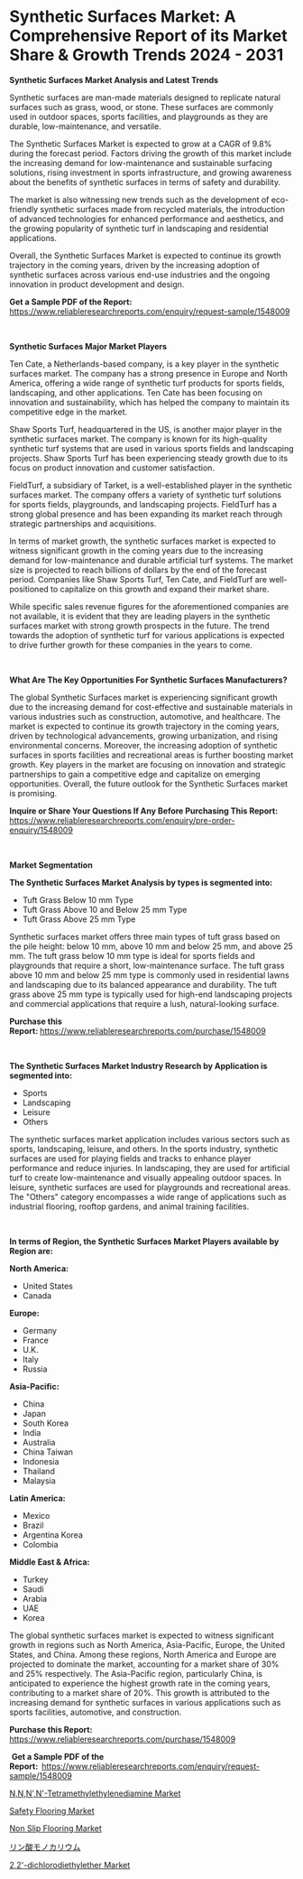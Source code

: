 <p><h1>Synthetic Surfaces Market: A Comprehensive Report of its Market Share & Growth Trends 2024 - 2031</h1></p><p><strong>Synthetic Surfaces Market Analysis and Latest Trends</strong></p>
<p><p>Synthetic surfaces are man-made materials designed to replicate natural surfaces such as grass, wood, or stone. These surfaces are commonly used in outdoor spaces, sports facilities, and playgrounds as they are durable, low-maintenance, and versatile.</p><p>The Synthetic Surfaces Market is expected to grow at a CAGR of 9.8% during the forecast period. Factors driving the growth of this market include the increasing demand for low-maintenance and sustainable surfacing solutions, rising investment in sports infrastructure, and growing awareness about the benefits of synthetic surfaces in terms of safety and durability.</p><p>The market is also witnessing new trends such as the development of eco-friendly synthetic surfaces made from recycled materials, the introduction of advanced technologies for enhanced performance and aesthetics, and the growing popularity of synthetic turf in landscaping and residential applications.</p><p>Overall, the Synthetic Surfaces Market is expected to continue its growth trajectory in the coming years, driven by the increasing adoption of synthetic surfaces across various end-use industries and the ongoing innovation in product development and design.</p></p>
<p><strong>Get a Sample PDF of the Report:&nbsp;</strong> <a href="https://www.reliableresearchreports.com/enquiry/request-sample/1548009">https://www.reliableresearchreports.com/enquiry/request-sample/1548009</a></p>
<p>&nbsp;</p>
<p><strong>Synthetic Surfaces Major Market Players</strong></p>
<p><p>Ten Cate, a Netherlands-based company, is a key player in the synthetic surfaces market. The company has a strong presence in Europe and North America, offering a wide range of synthetic turf products for sports fields, landscaping, and other applications. Ten Cate has been focusing on innovation and sustainability, which has helped the company to maintain its competitive edge in the market.</p><p>Shaw Sports Turf, headquartered in the US, is another major player in the synthetic surfaces market. The company is known for its high-quality synthetic turf systems that are used in various sports fields and landscaping projects. Shaw Sports Turf has been experiencing steady growth due to its focus on product innovation and customer satisfaction.</p><p>FieldTurf, a subsidiary of Tarket, is a well-established player in the synthetic surfaces market. The company offers a variety of synthetic turf solutions for sports fields, playgrounds, and landscaping projects. FieldTurf has a strong global presence and has been expanding its market reach through strategic partnerships and acquisitions.</p><p>In terms of market growth, the synthetic surfaces market is expected to witness significant growth in the coming years due to the increasing demand for low-maintenance and durable artificial turf systems. The market size is projected to reach billions of dollars by the end of the forecast period. Companies like Shaw Sports Turf, Ten Cate, and FieldTurf are well-positioned to capitalize on this growth and expand their market share.</p><p>While specific sales revenue figures for the aforementioned companies are not available, it is evident that they are leading players in the synthetic surfaces market with strong growth prospects in the future. The trend towards the adoption of synthetic turf for various applications is expected to drive further growth for these companies in the years to come.</p></p>
<p>&nbsp;</p>
<p><strong>What Are The Key Opportunities For Synthetic Surfaces Manufacturers?</strong></p>
<p><p>The global Synthetic Surfaces market is experiencing significant growth due to the increasing demand for cost-effective and sustainable materials in various industries such as construction, automotive, and healthcare. The market is expected to continue its growth trajectory in the coming years, driven by technological advancements, growing urbanization, and rising environmental concerns. Moreover, the increasing adoption of synthetic surfaces in sports facilities and recreational areas is further boosting market growth. Key players in the market are focusing on innovation and strategic partnerships to gain a competitive edge and capitalize on emerging opportunities. Overall, the future outlook for the Synthetic Surfaces market is promising.</p></p>
<p><strong>Inquire or Share Your Questions If Any Before Purchasing This Report:</strong> <a href="https://www.reliableresearchreports.com/enquiry/pre-order-enquiry/1548009">https://www.reliableresearchreports.com/enquiry/pre-order-enquiry/1548009</a></p>
<p>&nbsp;</p>
<p><strong>Market Segmentation</strong></p>
<p><strong>The Synthetic Surfaces Market Analysis by types is segmented into:</strong></p>
<p><ul><li>Tuft Grass Below 10 mm Type</li><li>Tuft Grass Above 10 and Below 25 mm Type</li><li>Tuft Grass Above 25 mm Type</li></ul></p>
<p><p>Synthetic surfaces market offers three main types of tuft grass based on the pile height: below 10 mm, above 10 mm and below 25 mm, and above 25 mm. The tuft grass below 10 mm type is ideal for sports fields and playgrounds that require a short, low-maintenance surface. The tuft grass above 10 mm and below 25 mm type is commonly used in residential lawns and landscaping due to its balanced appearance and durability. The tuft grass above 25 mm type is typically used for high-end landscaping projects and commercial applications that require a lush, natural-looking surface.</p></p>
<p><strong>Purchase this Report:&nbsp;</strong><a href="https://www.reliableresearchreports.com/purchase/1548009">https://www.reliableresearchreports.com/purchase/1548009</a></p>
<p>&nbsp;</p>
<p><strong>The Synthetic Surfaces Market Industry Research by Application is segmented into:</strong></p>
<p><ul><li>Sports</li><li>Landscaping</li><li>Leisure</li><li>Others</li></ul></p>
<p><p>The synthetic surfaces market application includes various sectors such as sports, landscaping, leisure, and others. In the sports industry, synthetic surfaces are used for playing fields and tracks to enhance player performance and reduce injuries. In landscaping, they are used for artificial turf to create low-maintenance and visually appealing outdoor spaces. In leisure, synthetic surfaces are used for playgrounds and recreational areas. The "Others" category encompasses a wide range of applications such as industrial flooring, rooftop gardens, and animal training facilities.</p></p>
<p>&nbsp;</p>
<p><strong>In terms of Region, the Synthetic Surfaces Market Players available by Region are:</strong></p>
<p>
    <p> <strong> North America: </strong>
        <ul>
            <li>United States</li>
            <li>Canada</li>
        </ul>
        </p> 
    <p> <strong> Europe: </strong>
        <ul>
            <li>Germany</li>
            <li>France</li>
            <li>U.K.</li>
            <li>Italy</li>
            <li>Russia</li>
        </ul>
        </p> 
    <p> <strong> Asia-Pacific: </strong>
        <ul>
            <li>China</li>
            <li>Japan</li>
            <li>South Korea</li>
            <li>India</li>
            <li>Australia</li>
            <li>China Taiwan</li>
            <li>Indonesia</li>
            <li>Thailand</li>
            <li>Malaysia</li>
        </ul>
        </p> 
    <p> <strong> Latin America: </strong>
        <ul>
            <li>Mexico</li>
            <li>Brazil</li>
            <li>Argentina Korea</li>
            <li>Colombia</li>
        </ul>
        </p> 
    <p> <strong> Middle East & Africa: </strong>
        <ul>
            <li>Turkey</li>
            <li>Saudi</li>
            <li>Arabia</li>
            <li>UAE</li>
            <li>Korea</li>
        </ul>
    </p>
    </p>
<p><p>The global synthetic surfaces market is expected to witness significant growth in regions such as North America, Asia-Pacific, Europe, the United States, and China. Among these regions, North America and Europe are projected to dominate the market, accounting for a market share of 30% and 25% respectively. The Asia-Pacific region, particularly China, is anticipated to experience the highest growth rate in the coming years, contributing to a market share of 20%. This growth is attributed to the increasing demand for synthetic surfaces in various applications such as sports facilities, automotive, and construction.</p></p>
<p><strong>Purchase this Report: </strong><a href="https://www.reliableresearchreports.com/purchase/1548009">https://www.reliableresearchreports.com/purchase/1548009</a></p>
<p>&nbsp;<strong>Get a Sample PDF of the Report:&nbsp;&nbsp;</strong><a href="https://www.reliableresearchreports.com/enquiry/request-sample/1548009">https://www.reliableresearchreports.com/enquiry/request-sample/1548009</a></p>
<p><strong></strong></p>
<p><p><a href="https://issuu.com/reportprime-2/docs/nnnn-tetramethylethylenediamine-market-size-2030.p">N,N,N',N'-Tetramethylethylenediamine Market</a></p><p><a href="https://github.com/biheemgalvinlouises6hokrh3h/Market-Research-Report-List-1/blob/main/safety-flooring-market.md">Safety Flooring Market</a></p><p><a href="https://github.com/guneycigdem35/Market-Research-Report-List-2/blob/main/non-slip-flooring-market.md">Non Slip Flooring Market</a></p><p><a href="https://github.com/ihabdkwlxs948/Market-Research-Report-List-1/blob/main/6901817192878.md">リン酸モノカリウム</a></p><p><a href="https://issuu.com/reportprime-2/docs/22-dichlorodiethylether-market-size-2030.pptx">2,2'-dichlorodiethylether Market</a></p></p>